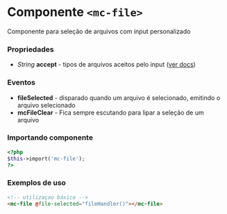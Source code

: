 # Componente `<mc-file>`

Componente para seleção de arquivos com input personalizado

### Propriedades

- *String* **accept** - tipos de arquivos aceitos pelo input ([ver docs](https://developer.mozilla.org/en-US/docs/Web/HTML/Reference/Attributes/accept))

### Eventos

- **fileSelected** - disparado quando um arquivo é selecionado, emitindo o arquivo selecionado
- **mcFileClear** - Fica sempre escutando para lipar a seleção de um arquivo

### Importando componente

```php
<?php 
$this->import('mc-file');
?>
```

### Exemplos de uso

```html
<!-- utilizaçao básica -->
<mc-file @file-selected="fileHandler()"></mc-file>

```
